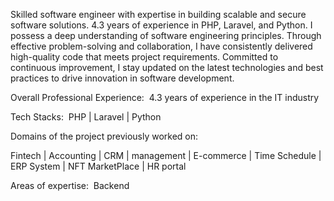 Skilled software engineer with expertise in building scalable and secure software solutions. 4.3 years of experience in PHP, Laravel, and Python. I possess a deep understanding of software engineering principles. Through effective problem-solving and collaboration, I have consistently delivered high-quality code that meets project requirements. Committed to continuous improvement, I stay updated on the latest technologies and best practices to drive innovation in software development.

Overall Professional Experience: 
4.3 years of experience in the IT industry

Tech Stacks: 
PHP | Laravel | Python

Domains of the project previously worked on:

Fintech | Accounting | CRM | management | E-commerce | Time Schedule | ERP System | NFT MarketPlace | HR portal

Areas of expertise: 
Backend 

<!---
hamzagill42/hamzagill42 is a ✨ special ✨ repository because its `README.md` (this file) appears on your GitHub profile.
You can click the Preview link to take a look at your changes.
--->
